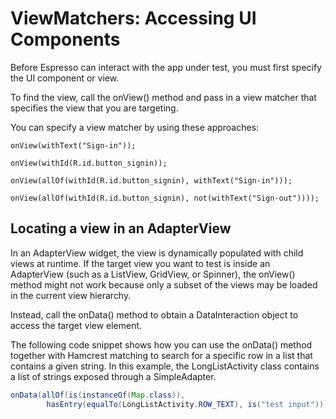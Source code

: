 # ViewMatchers: Accessing UI Components

Before Espresso can interact with the app under test, you must first specify the UI component or view.

To find the view, call the onView() method and pass in a view matcher that specifies the view that you are targeting.

You can specify a view matcher by using these approaches:

`onView(withText("Sign-in"));`

`onView(withId(R.id.button_signin));`

`onView(allOf(withId(R.id.button_signin), withText("Sign-in")));`

`onView(allOf(withId(R.id.button_signin), not(withText("Sign-out"))));`

## Locating a view in an AdapterView

In an AdapterView widget, the view is dynamically populated with child views at runtime. If the target view you want to test is inside an AdapterView (such as a ListView, GridView, or Spinner), the onView() method might not work because only a subset of the views may be loaded in the current view hierarchy.

Instead, call the onData() method to obtain a DataInteraction object to access the target view element.

The following code snippet shows how you can use the onData() method together with Hamcrest matching to search for a specific row in a list that contains a given string. In this example, the LongListActivity class contains a list of strings exposed through a SimpleAdapter.

```Java
onData(allOf(is(instanceOf(Map.class)),
        hasEntry(equalTo(LongListActivity.ROW_TEXT), is("test input")));
```